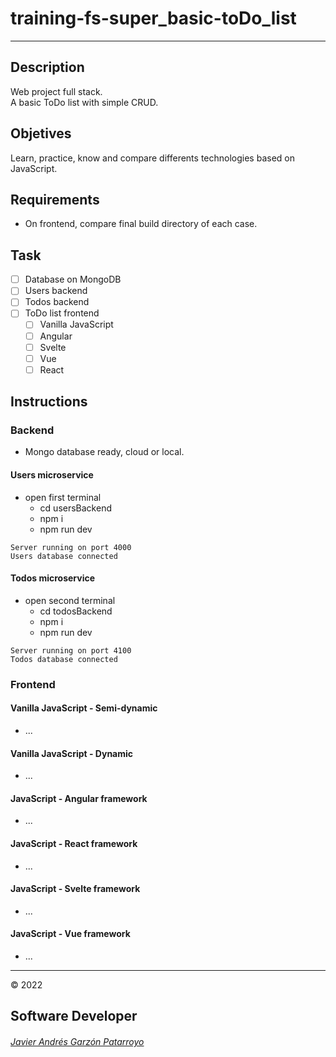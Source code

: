 # training-fs-super_basic-toDo_list
---
## Description
Web project full stack.  
A basic ToDo list with simple CRUD.
## Objetives
Learn, practice, know and compare differents technologies based on JavaScript.
## Requirements
- On frontend, compare final build directory of each case.
## Task
- [ ] Database on MongoDB
- [ ] Users backend
- [ ] Todos backend
- [ ] ToDo list frontend
  - [ ] Vanilla JavaScript
  - [ ] Angular
  - [ ] Svelte
  - [ ] Vue
  - [ ] React
## Instructions
### Backend
- Mongo database ready, cloud or local.
#### Users microservice
- open first terminal
  - cd usersBackend
  - npm i
  - npm run dev
```
Server running on port 4000
Users database connected
```
#### Todos microservice
- open second terminal
  - cd todosBackend
  - npm i
  - npm run dev
```
Server running on port 4100
Todos database connected
```
### Frontend
#### Vanilla JavaScript - Semi-dynamic
- ...
#### Vanilla JavaScript - Dynamic
- ...
#### JavaScript - Angular framework
- ...
#### JavaScript - React framework
- ...
#### JavaScript - Svelte framework
- ...
#### JavaScript - Vue framework
- ...
---
:copyright: 2022
## Software Developer
###### <a href="https://javierandresgp.com" target="_blank">Javier Andrés Garzón Patarroyo</a>
